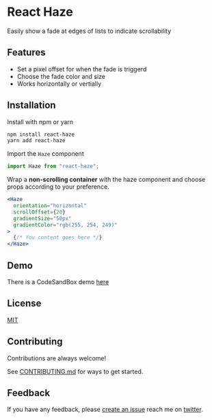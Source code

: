 # React Haze

Easily show a fade at edges of lists to indicate scrollability

## Features

- Set a pixel offset for when the fade is triggerd
- Choose the fade color and size
- Works horizontally or vertially

## Installation

Install with npm or yarn

```bash
npm install react-haze
yarn add react-haze
```

Import the `Haze` component

```jsx
import Haze from "react-haze";
```

Wrap a **non-scrolling container** with the haze component and choose props according to your preference.

```jsx
<Haze
  orientation="horizontal"
  scrollOffset={20}
  gradientSize="50px"
  gradientColor="rgb(255, 254, 249)"
>
  {/* You content goes here */}
</Haze>
```

## Demo

There is a CodeSandBox demo [here](https://codesandbox.io/s/react-haze-0pd2u?file=/src/App.js)

## License

[MIT](LICENSE)

## Contributing

Contributions are always welcome!

See [CONTRIBUTING.md](CONTRIBUTING.md) for ways to get started.

## Feedback

If you have any feedback, please [create an issue](https://github.com/alvarlagerlof/react-haze/issues/new) reach me on [twitter](https://twitter.com/alvarlagerlof).
